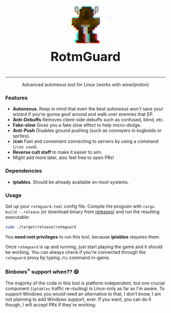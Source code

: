 
<p align="center" style="font-size: 40px">
  <img src="assets/rotmguard.gif" /><br />
  <b>RotmGuard</b>
</p>

---

<p align="center"> Advanced autonexus tool for Linux (works with wine/proton)</p>

### Features

 - **Autonexus.** Keep in mind that even the best autonexus won't save your wizard if you're gonna goof around and walk over enemies that EP.
 - **Anti-Debuffs** Removes client-side debuffs such as confused, blind, etc.
 - **Fake-slow** Gives you a fake slow effect to help micro-dodge.
 - **Anti-Push** Disables ground pushing (such as conveyers in kogbolds or sprites).
 - **/con** Fast and convenient connecting to servers by using a command (`/con usw4`).
 - **Reverse cult staff** to make it easier to aim.
 - Might add more later, also feel free to open PRs!

### Dependencies

 - **iptables**. Should be already available on most systems.

### Usage

Set up your `rotmguard.toml` config file.
Compile the program with `cargo build --release` (or download binary from [releases](https://github.com/PonasKovas/rotmguard/releases)) and run the resulting executable:

```sh
sudo ./target/release/rotmguard
```

You **need root privileges** to run this tool, because **iptables** requires them.

Once `rotmguard` is up and running, just start playing the game and it should be working. You can always check if you're connected through the `rotmguard` proxy by typing `/hi` command in-game.

### Binbows<sup>®</sup> support when?? 😄

The majority of the code in this tool is platform independent, but one crucial component (`iptables` traffic re-routing) is Linux-only as far as I'm aware. To support Windows you would need an alternative to that, I don't know, I am not planning to add Windows support, ever. If you want, you can do it though, I will accept PRs if they're working.
